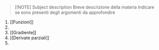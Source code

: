 
> [!NOTE] Subject description 
> Breve descrizione della materia
> Indicare se sono presenti degli argomenti da approfondire

 
1. [[Funzioni]]
2. 
3. [[Gradiente]]
4. [[Derivate parziali]]
5. 